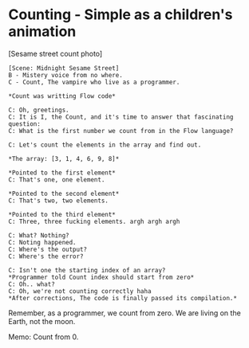 # Counting - Simple as a children's animation

[Sesame street count photo]

```
[Scene: Midnight Sesame Street]
B - Mistery voice from no where.
C - Count, The vampire who live as a programmer.

*Count was writting Flow code*

C: Oh, greetings.
C: It is I, the Count, and it's time to answer that fascinating question: 
C: What is the first number we count from in the Flow language?

C: Let's count the elements in the array and find out.

*The array: [3, 1, 4, 6, 9, 8]*

*Pointed to the first element*
C: That's one, one element.

*Pointed to the second element*
C: That's two, two elements.

*Pointed to the third element*
C: Three, three fucking elements. argh argh argh

C: What? Nothing?
C: Noting happened.
C: Where's the output?
C: Where's the error?

C: Isn't one the starting index of an array?
*Programmer told Count index should start from zero*
C: Oh.. what?
C: Oh, we're not counting correctly haha
*After corrections, The code is finally passed its compilation.*
```

Remember, as a programmer, we count from zero. We are living on the Earth, not the moon.

Memo: Count from 0.